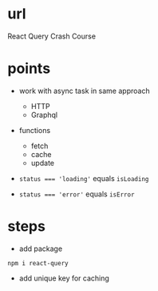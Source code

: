 # url

React Query Crash Course

# points

- work with async task in same approach
  - HTTP
  - Graphql
- functions

  - fetch
  - cache
  - update

- `status === 'loading'` equals `isLoading`
- `status === 'error'` equals `isError`

# steps

- add package

```
npm i react-query
```

- add unique key for caching
